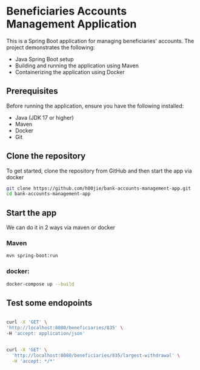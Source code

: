# Beneficiaries Accounts Management Application

This is a Spring Boot application for managing beneficiaries' accounts. The project demonstrates the following:

- Java Spring Boot setup
- Building and running the application using Maven
- Containerizing the application using Docker

## Prerequisites

Before running the application, ensure you have the following installed:

- Java (JDK 17 or higher)
- Maven
- Docker
- Git

## Clone the repository

To get started, clone the repository from GitHub and then start the app via docker

```bash
git clone https://github.com/h00jie/bank-accounts-management-app.git
cd bank-accounts-management-app
```

## Start the app 
We can  do it in 2 ways via maven or docker 

### Maven 
```bash
mvn spring-boot:run
```
### docker:
```bash
docker-compose up --build
```


## Test some endopoints

```bash

curl -X 'GET' \
'http://localhost:8080/beneficiaries/835' \
-H 'accept: application/json'


curl -X 'GET' \
  'http://localhost:8080/beneficiaries/835/largest-withdrawal' \
  -H 'accept: */*'

```

